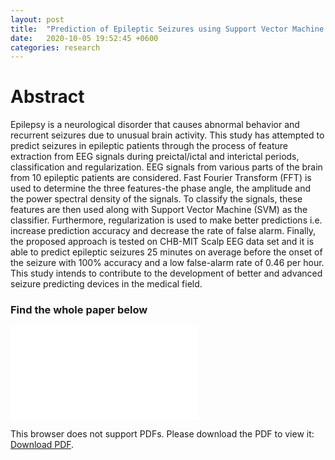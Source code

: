 ```yaml
---
layout: post
title:  "Prediction of Epileptic Seizures using Support Vector Machine and Regularization"
date:   2020-10-05 19:52:45 +0600
categories: research
---
```

<h1>Abstract</h1>
Epilepsy is a neurological disorder that causes abnormal behavior and recurrent seizures due to unusual brain activity. This study has attempted to predict seizures in epileptic patients through the process of feature extraction from EEG signals during preictal/ictal and  interictal periods, classification and regularization. EEG signals from various parts of the brain from 10 epileptic patients are considered. Fast Fourier Transform (FFT) is used to determine the three features-the phase angle, the amplitude and the power spectral density of the signals. To classify the signals, these features are then used along with Support Vector Machine (SVM) as the classifier. Furthermore, regularization is used to make better predictions i.e. increase prediction accuracy and decrease the rate of false alarm. Finally, the proposed approach is tested on CHB-MIT Scalp EEG data set and it is able to predict epileptic seizures 25 minutes on average before the onset of the seizure with 100% accuracy and a low false-alarm rate of 0.46 per hour. This study intends to contribute to the development of better and advanced seizure predicting devices in the medical field.


<h3>Find the whole paper below</h3>

<object data="/assets/pdf/pdf1.pdf" type="application/pdf" width="700px" height="700px">
    <embed src="/assets/pdf/pdf1.pdf">
        <p>This browser does not support PDFs. Please download the PDF to view it: <a href="/assets/pdf/pdf1.pdf">Download PDF</a>.</p>
    </embed>
</object>

